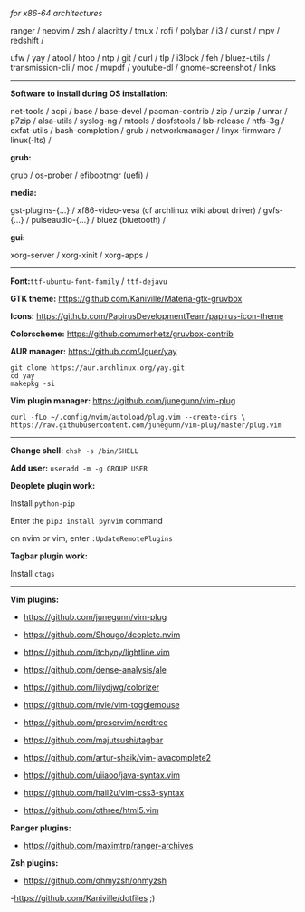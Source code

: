 *for x86-64 architectures*

ranger / neovim / zsh / alacritty / tmux / rofi / polybar / i3 / dunst / mpv / redshift /

ufw / yay / atool / htop / ntp / git / curl / tlp / i3lock / feh / bluez-utils / transmission-cli / moc / mupdf / youtube-dl / gnome-screenshot / links

---
**Software to install during OS installation:**

net-tools / acpi / base / base-devel / pacman-contrib / zip / unzip / unrar / p7zip / alsa-utils / syslog-ng / mtools / dosfstools / lsb-release / ntfs-3g / exfat-utils / bash-completion / grub / networkmanager / linyx-firmware / linux(-lts) /

**grub:**

grub / os-prober / efibootmgr (uefi) /

**media:**

gst-plugins-{...} / xf86-video-vesa (cf archlinux wiki about driver) / gvfs-{...} / pulseaudio-{...} / bluez (bluetooth) /

**gui:**

xorg-server / xorg-xinit / xorg-apps / 

---
**Font:**`ttf-ubuntu-font-family` / `ttf-dejavu`

**GTK theme:** https://github.com/Kaniville/Materia-gtk-gruvbox

**Icons:** https://github.com/PapirusDevelopmentTeam/papirus-icon-theme

**Colorscheme:** https://github.com/morhetz/gruvbox-contrib

**AUR manager:** https://github.com/Jguer/yay
```
git clone https://aur.archlinux.org/yay.git
cd yay
makepkg -si
```

**Vim plugin manager:** https://github.com/junegunn/vim-plug
```
curl -fLo ~/.config/nvim/autoload/plug.vim --create-dirs \
https://raw.githubusercontent.com/junegunn/vim-plug/master/plug.vim
```

---
**Change shell:** `chsh -s /bin/SHELL`

**Add user:** `useradd -m -g GROUP USER`

**Deoplete plugin work:**

Install `python-pip`

Enter the `pip3 install pynvim` command 

on nvim or vim, enter `:UpdateRemotePlugins`

**Tagbar plugin work:**

Install `ctags`

---
**Vim plugins:**

- https://github.com/junegunn/vim-plug

- https://github.com/Shougo/deoplete.nvim

- https://github.com/itchyny/lightline.vim

- https://github.com/dense-analysis/ale

- https://github.com/lilydjwg/colorizer

- https://github.com/nvie/vim-togglemouse

- https://github.com/preservim/nerdtree

- https://github.com/majutsushi/tagbar

- https://github.com/artur-shaik/vim-javacomplete2

- https://github.com/uiiaoo/java-syntax.vim

- https://github.com/hail2u/vim-css3-syntax

- https://github.com/othree/html5.vim

**Ranger plugins:**

- https://github.com/maximtrp/ranger-archives

**Zsh plugins:**

- https://github.com/ohmyzsh/ohmyzsh

-https://github.com/Kaniville/dotfiles ;)
